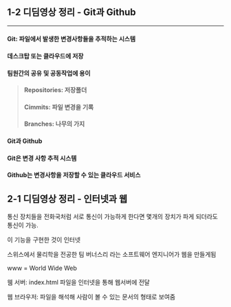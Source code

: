 ## 1-2 디딤영상 정리 - Git과 Github
---
#### Git: 파일에서 발생한 변경사항들을 추적하는 시스템 
#### 데스크탑 또는 클라우드에 저장
#### 팀원간의 공유 및 공동작업에 용이

> #### Repositories: 저장폴더
> #### Cimmits: 파일 변경을 기록
> #### Branches: 나무의 가지

#### Git과 Github
#### Git은 변경 사항 추적 시스템
#### Github는 변경사항을 저장할 수 있는 클라우드 서비스

## **2-1 디딤영상 정리 - 인터넷과 웹**

통신 장치들을 전화국처럼 서로 통신이 가능하게 한다면 몇개의 장치가 파게 되더라도 통신이 가능.

이 기능을 구현한 것이 인터넷

스위스에서 물리학을 전공한 팀 버너스리 라는 소프트웨어 엔지니어가 웹을 만들게됨

www = World Wide Web

웸 서버: index.html 파일을 인터넷을 통해 웹서버에 전달

웹 브라우저: 파일을 해석해 사람이 볼 수 있는 문서의 형태로 보여줌
